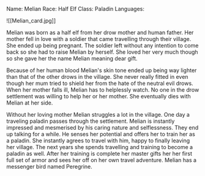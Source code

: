 Name: Melian
Race: Half Elf
Class: Paladin
Languages: 

![[Melian_card.jpg]]

Melian was born as a half elf from her drow mother and human father. 
Her mother fell in love with a soldier that came travelling through their village. 
She ended up being pregnant. The soldier left without any intention to come back so she had to raise Melian by herself. 
She loved her very much though so she gave her the name Melian meaning dear gift. 

Because of her human blood Melian's skin tone ended up being way lighter than that of the other drows in the village. She never really fitted in even though her mum tried to shield her from the hate of the neutral evil drows. 
When her mother falls ill, Melian has to helplessly watch. No one in the drow settlement was willing to help her or her mother. She eventually dies with Melian at her side. 

Without her loving mother Melian struggles a lot in the village. 
One day a traveling paladin passes through the settlement. Melian is instantly impressed and mesmerised by his caring nature and selflessness. They end up talking for a while. He senses her potential and offers her to train her as a paladin. She instantly agrees to travel with him, happy to finally leaving her village. 
The next years she spends travelling and training to become a paladin as well. 
After her training is complete her master gifts her her first full set of armor and sees her off on her own travel adventure.
Melian has a messenger bird named Peregrine.
